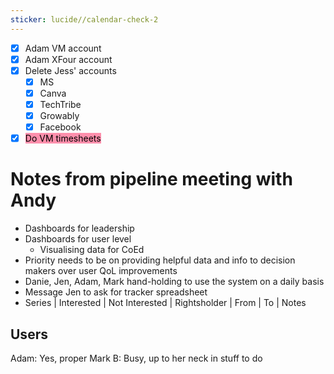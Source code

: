 ```yaml
---
sticker: lucide//calendar-check-2
---
```

- [x] Adam VM account
- [x] Adam XFour account
- [x] Delete Jess' accounts
	- [x] MS
	- [x] Canva
	- [x] TechTribe
	- [x] Growably
	- [x] Facebook
- [x] <mark style="background: #FF5582A6;">Do VM timesheets</mark>
# Notes from pipeline meeting with Andy
- Dashboards for leadership
- Dashboards for user level
	- Visualising data for CoEd
- Priority needs to be on providing helpful data and info to decision makers over user QoL improvements
- Danie, Jen, Adam, Mark hand-holding to use the system on a daily basis
- Message Jen to ask for tracker spreadsheet
- Series | Interested | Not Interested | Rightsholder | From | To | Notes
## Users
Adam: Yes, proper
Mark B: Busy, up to her neck in stuff to do
